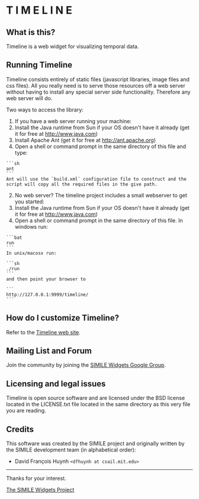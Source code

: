 T I M E L I N E
===============


What is this?
-------------

Timeline is a web widget for visualizing temporal data.


Running Timeline
----------------

Timeline consists entirely of static files (javascript libraries,
image files and css files). All you really need is to
serve those resources off a web server without having to install
any special server side functionality. Therefore any web server will do.

Two ways to access the library:

1. If you have a web server running your machine:
  1. Install the Java runtime from Sun if your OS doesn't have it already (get it for free at http://www.java.com)
  2. Install Apache Ant (get it for free at http://ant.apache.org)
  3. Open a shell or command prompt in the same directory of this file and type:

    ```sh
    ant
    ```
    Ant will use the `build.xml` configuration file to construct and the script will copy all the required files in the give path.
2. No web server? The timeline project includes a small webserver to get you started:
  1. Install the Java runtime from Sun if your OS doesn't have it already
    (get it for free at http://www.java.com)
  2. Open a shell or command prompt in the same directory of this file.
    In windows run:

    ```bat
    run
    ```
    In unix/macosx run:

    ```sh
    ./run
    ```
    and then point your browser to

    ```
    http://127.0.0.1:9999/timeline/
    ```


How do I customize Timeline?
----------------------------

Refer to the [Timeline web site](http://www.simile-widgets.org/timeline/).


Mailing List and Forum
----------------------

Join the community by joining the [SIMILE Widgets Google Group](http://groups.google.com/group/simile-widgets/).


Licensing and legal issues
--------------------------

Timeline is open source software and are licensed under the BSD license
located in the LICENSE.txt file located in the same directory as this very file
you are reading.


Credits
-------

This software was created by the SIMILE project and originally written
by the SIMILE development team (in alphabetical order):

 * David François Huynh `<dfhuynh at csail.mit.edu>`

---

Thanks for your interest.

[The SIMILE Widgets Project](http://www.simile-widgets.org/)
